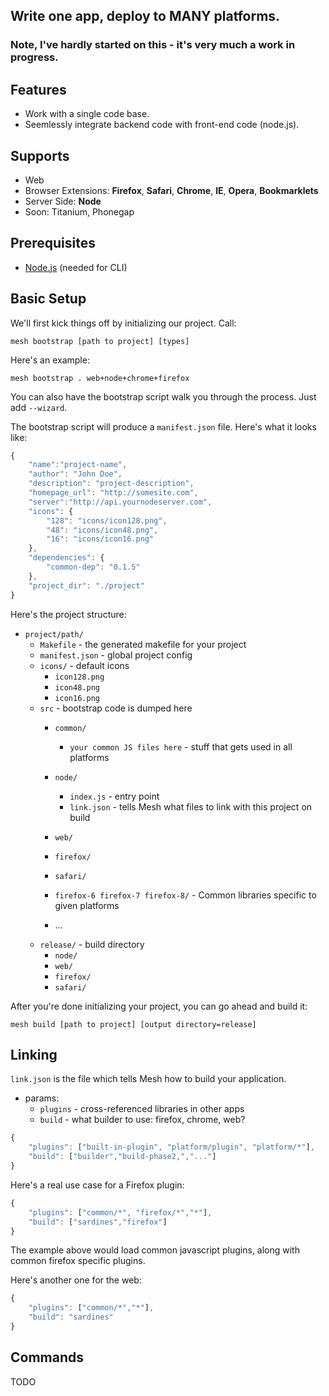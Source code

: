 ## Write one app, deploy to MANY platforms.

### Note, I've hardly started on this - it's very much a work in progress.


## Features

- Work with a single code base.
- Seemlessly integrate backend code with front-end code (node.js).

## Supports

- Web 
- Browser Extensions: **Firefox**, **Safari**, **Chrome**, **IE**, **Opera**, **Bookmarklets**
- Server Side: **Node**
- Soon: Titanium, Phonegap


## Prerequisites

- [Node.js](http://nodejs.org/) (needed for CLI)

## Basic Setup
	
We'll first kick things off by initializing our project. Call:

	mesh bootstrap [path to project] [types]

Here's an example:

	mesh bootstrap . web+node+chrome+firefox

You can also have the bootstrap script walk you through the process. Just add `--wizard`.

The bootstrap script will produce a `manifest.json` file. Here's what it looks like:

```javascript
{
	"name":"project-name",
	"author": "John Doe",
	"description": "project-description",
	"homepage_url": "http://somesite.com",
	"server":"http://api.yournodeserver.com",
	"icons": {
		"128": "icons/icon128.png",
		"48": "icons/icon48.png",
		"16": "icons/icon16.png"
	},
	"dependencies": {
		"common-dep": "0.1.5"
	},
	"project_dir": "./project"
}
```

Here's the project structure:

- `project/path/`
	- `Makefile` - the generated makefile for your project
	- `manifest.json` - global project config
	- `icons/` - default icons
		- `icon128.png` 
		- `icon48.png`
		- `icon16.png`
	- `src` - bootstrap code is dumped here
		- `common/`
			- `your common JS files here` - stuff that gets used in all platforms
		- `node/`
			- `index.js` - entry point
			- `link.json` - tells Mesh what files to link with this project on build
		- `web/`
		- `firefox/`
		- `safari/`
		- `firefox-6 firefox-7 firefox-8/` -  Common libraries specific to given platforms

		- ...
	- `release/` - build directory
		- `node/`
		- `web/`
		- `firefox/`
		- `safari/`
		
After you're done initializing your project, you can go ahead and build it:

	mesh build [path to project] [output directory=release]


## Linking

`link.json` is the file which tells Mesh how to build your application. 

- params:
	- `plugins` - cross-referenced libraries in other apps
	- `build` - what builder to use: firefox, chrome, web? 

```javascript
{
	"plugins": ["built-in-plugin", "platform/plugin", "platform/*"],
	"build": ["builder","build-phase2,","..."]
}
```

Here's a real use case for a Firefox plugin:

```javascript
{
	"plugins": ["common/*", "firefox/*","*"],
	"build": ["sardines","firefox"]
}
```

The example above would load common javascript plugins, along with common firefox specific plugins. 

Here's another one for the web:

```javascript
{
	"plugins": ["common/*","*"],
	"build": "sardines"
}
```


## Commands

TODO






